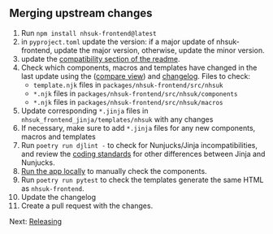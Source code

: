 ## Merging upstream changes

1. Run `npm install nhsuk-frontend@latest`
2. in `pyproject.toml` update the version: if a major update of nhsuk-frontend, update the major version, otherwise, update the minor version.
3. update the [compatibility section of the readme](../../README.md#Compatibility).
4. Check which components, macros and templates have changed in the last update using the ([compare view](https://github.com/nhsuk/nhsuk-frontend/compare/v10.0.0...v10.1.0)) and [changelog](https://github.com/nhsuk/nhsuk-frontend/blob/main/CHANGELOG.md). Files to check:
   - `template.njk` files in `packages/nhsuk-frontend/src/nhsuk`
   - `*.njk` files in `packages/nhsuk-frontend/src/nhsuk/components`
   - `*.njk` files in `packages/nhsuk-frontend/src/nhsuk/macros`
5. Update corresponding `*.jinja` files in `nhsuk_frontend_jinja/templates/nhsuk` with any changes
6. If necessary, make sure to add `*.jinja` files for any new components, macros and templates
7. Run `poetry run djlint -` to check for Nunjucks/Jinja incompatibilities, and review the [coding standards](./coding-standards.md) for other differences between Jinja and Nunjucks.
8. [Run the app locally](./running-locally.md) to manually check the components.
9. Run `poetry run pytest` to check the templates generate the same HTML as `nhsuk-frontend`.
10. Update the changelog
11. Create a pull request with the changes.

Next: [Releasing](releasing.md)

